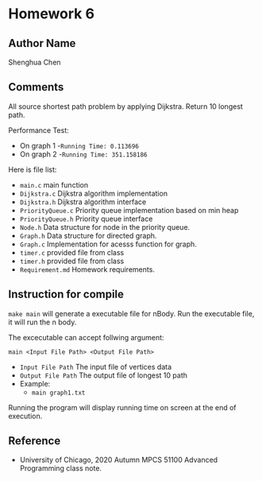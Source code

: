 # Homework 6

## Author Name
Shenghua Chen

## Comments
All source shortest path problem by applying Dijkstra. Return 10 longest path.

Performance Test:
- On graph 1
  -``Running Time: 0.113696``
- On graph 2
  -``Running Time: 351.158186``

Here is file list:
- ``main.c`` main function
- ``Dijkstra.c`` Dijkstra algorithm implementation
- ``Dijkstra.h`` Dijkstra algorithm interface
- ``PriorityQueue.c`` Priority queue implementation based on min heap
- ``PriorityQueue.h`` Priority queue interface
- ``Node.h`` Data structure for node in the priority queue.
- ``Graph.h`` Data structure for directed graph.
- ``Graph.c`` Implementation for acesss function for graph.
- ``timer.c`` provided file from class
- ``timer.h`` provided file from class
- ``Requirement.md`` Homework requirements.

## Instruction for compile
``make main`` will generate a executable file for nBody.
Run the executable file, it will run the n body.

The excecutable can accept follwing argument:
```
main <Input File Path> <Output File Path>
```
- `Input File Path` The input file of vertices data
- `Output File Path` The output file of longest 10 path
- Example:
  - ``main graph1.txt``

Running the program will display running time on screen at the end of execution.

## Reference
- University of Chicago, 2020 Autumn MPCS 51100 Advanced Programming class note.